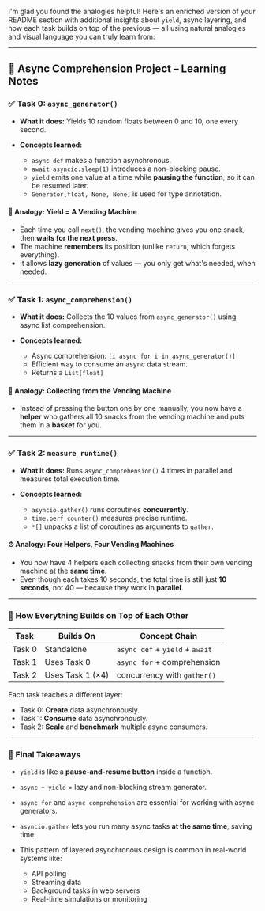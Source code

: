 I'm glad you found the analogies helpful! Here's an enriched version of your README section with additional insights about `yield`, async layering, and how each task builds on top of the previous — all using natural analogies and visual language you can truly learn from:

---

## 🧠 Async Comprehension Project – Learning Notes

### ✅ Task 0: `async_generator()`

* **What it does:** Yields 10 random floats between 0 and 10, one every second.
* **Concepts learned:**

  * `async def` makes a function asynchronous.
  * `await asyncio.sleep(1)` introduces a non-blocking pause.
  * `yield` emits one value at a time while **pausing the function**, so it can be resumed later.
  * `Generator[float, None, None]` is used for type annotation.

#### 🍿 Analogy: Yield = A Vending Machine

* Each time you call `next()`, the vending machine gives you one snack, then **waits for the next press**.
* The machine **remembers** its position (unlike `return`, which forgets everything).
* It allows **lazy generation** of values — you only get what's needed, when needed.

---

### ✅ Task 1: `async_comprehension()`

* **What it does:** Collects the 10 values from `async_generator()` using async list comprehension.
* **Concepts learned:**

  * Async comprehension: `[i async for i in async_generator()]`
  * Efficient way to consume an async data stream.
  * Returns a `List[float]`

#### 🧺 Analogy: Collecting from the Vending Machine

* Instead of pressing the button one by one manually, you now have a **helper** who gathers all 10 snacks from the vending machine and puts them in a **basket** for you.

---

### ✅ Task 2: `measure_runtime()`

* **What it does:** Runs `async_comprehension()` 4 times in parallel and measures total execution time.
* **Concepts learned:**

  * `asyncio.gather()` runs coroutines **concurrently**.
  * `time.perf_counter()` measures precise runtime.
  * `*[]` unpacks a list of coroutines as arguments to `gather`.

#### ⏱ Analogy: Four Helpers, Four Vending Machines

* You now have 4 helpers each collecting snacks from their own vending machine at the **same time**.
* Even though each takes 10 seconds, the total time is still just **10 seconds**, not 40 — because they work in **parallel**.

---

### 🔁 How Everything Builds on Top of Each Other

| Task   | Builds On        | Concept Chain                   |
| ------ | ---------------- | ------------------------------- |
| Task 0 | Standalone       | `async def` + `yield` + `await` |
| Task 1 | Uses Task 0      | `async for` + comprehension     |
| Task 2 | Uses Task 1 (×4) | concurrency with `gather()`     |

Each task teaches a different layer:

* Task 0: **Create** data asynchronously.
* Task 1: **Consume** data asynchronously.
* Task 2: **Scale** and **benchmark** multiple async consumers.

---

### 🔑 Final Takeaways

* `yield` is like a **pause-and-resume button** inside a function.
* `async + yield` = lazy and non-blocking stream generator.
* `async for` and `async comprehension` are essential for working with async generators.
* `asyncio.gather` lets you run many async tasks **at the same time**, saving time.
* This pattern of layered asynchronous design is common in real-world systems like:

  * API polling
  * Streaming data
  * Background tasks in web servers
  * Real-time simulations or monitoring


